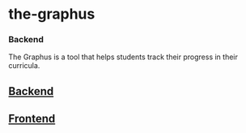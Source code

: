 # the-graphus

### Backend

The Graphus is a tool that helps students track their progress in their curricula.

## [Backend](https://github.com/pmoros/the-graphus/tree/backend)

## [Frontend](https://github.com/pmoros/the-graphus/tree/frontend)
